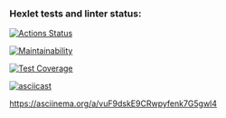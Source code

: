 ### Hexlet tests and linter status:
[![Actions Status](https://github.com/kpako3rbp/frontend-project-lvl1/workflows/hexlet-check/badge.svg)](https://github.com/kpako3rbp/frontend-project-lvl1/actions)

[![Maintainability](https://api.codeclimate.com/v1/badges/a99a88d28ad37a79dbf6/maintainability)](https://codeclimate.com/github/codeclimate/codeclimate/maintainability)

[![Test Coverage](https://api.codeclimate.com/v1/badges/a99a88d28ad37a79dbf6/test_coverage)](https://codeclimate.com/github/codeclimate/codeclimate/test_coverage)

[![asciicast](https://asciinema.org/a/vuF9dskE9CRwpyfenk7G5gwl4.svg)](https://asciinema.org/a/vuF9dskE9CRwpyfenk7G5gwl4)

https://asciinema.org/a/vuF9dskE9CRwpyfenk7G5gwl4